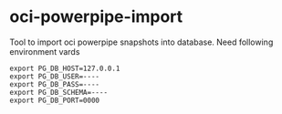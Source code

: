 # oci-powerpipe-import
                                 
Tool to import oci powerpipe snapshots into database. Need following environment vards

```shell
export PG_DB_HOST=127.0.0.1
export PG_DB_USER=----
export PG_DB_PASS=----
export PG_DB_SCHEMA=----
export PG_DB_PORT=0000
```